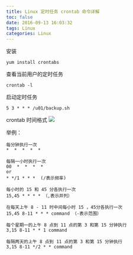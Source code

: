 ```yaml
---
title: Linux 定时任务 crontab 命令详解
toc: false
date: 2016-09-13 16:03:32
tags: Linux
categories: Linux
---
```


安装
```
yum install crontabs
```

查看当前用户的定时任务
```
crontab -l
```
启动定时任务
```
5 3 * * * /u01/backup.sh
```

crontab 时间格式
![](http://7xqgix.com1.z0.glb.clouddn.com/crontab.png)

举例：
```
每分钟执行一次            
*  *  *  *  *

每隔一小时执行一次        
00  *  *  *  *
or
* */1 * * *  (/表示频率)

每小时的 15 和 45 分各执行一次
15,45 * * * * （,表示并列）

在每天上午 8 - 11 时中间每小时 15 ，45分各执行一次
15,45 8-11 * * * command （-表示范围）

每个星期一的上午 8 点到 11 点的第 3 和第 15 分钟执行
3,15 8-11 * * 1 command

每隔两天的上午 8 点到 11 点的第 3 和第 15 分钟执行
3,15 8-11 */2 * * command
```
